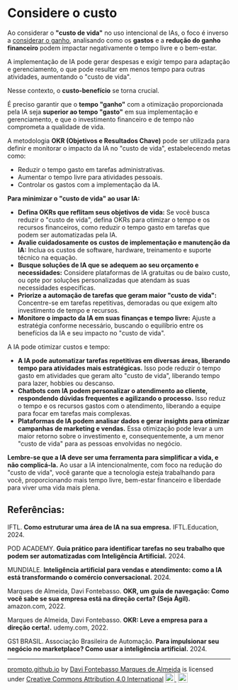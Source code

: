 # Considere o custo

Ao considerar o **"custo de vida"** no uso intencional de IAs, o foco é inverso a [considerar o ganho](considere-o-ganho), analisando como os **gastos** e a **redução do ganho financeiro** podem impactar negativamente o tempo livre e o bem-estar.

A implementação de IA pode gerar despesas e exigir tempo para adaptação e gerenciamento, o que pode resultar em menos tempo para outras atividades, aumentando o "custo de vida".

Nesse contexto, o **custo-benefício** se torna crucial.

É preciso garantir que o **tempo "ganho"** com a otimização proporcionada pela IA seja **superior ao tempo "gasto"** em sua implementação e gerenciamento, e que o investimento financeiro e de tempo não comprometa a qualidade de vida.

A metodologia **OKR (Objetivos e Resultados Chave)** pode ser utilizada para definir e monitorar o impacto da IA no "custo de vida", estabelecendo metas como:

- Reduzir o tempo gasto em tarefas administrativas.
- Aumentar o tempo livre para atividades pessoais.
- Controlar os gastos com a implementação da IA.

**Para minimizar o "custo de vida" ao usar IA:**

- **Defina OKRs que reflitam seus objetivos de vida:** Se você busca reduzir o "custo de vida", defina OKRs para otimizar o tempo e os recursos financeiros, como reduzir o tempo gasto em tarefas que podem ser automatizadas pela IA.
- **Avalie cuidadosamente os custos de implementação e manutenção da IA:** Inclua os custos de software, hardware, treinamento e suporte técnico na equação.
- **Busque soluções de IA que se adequem ao seu orçamento e necessidades:** Considere plataformas de IA gratuitas ou de baixo custo, ou opte por soluções personalizadas que atendam às suas necessidades específicas.
- **Priorize a automação de tarefas que geram maior "custo de vida":** Concentre-se em tarefas repetitivas, demoradas ou que exigem alto investimento de tempo e recursos.
- **Monitore o impacto da IA em suas finanças e tempo livre:** Ajuste a estratégia conforme necessário, buscando o equilíbrio entre os benefícios da IA e seu impacto no "custo de vida".

A IA pode otimizar custos e tempo:

- **A IA pode automatizar tarefas repetitivas em diversas áreas, liberando tempo para atividades mais estratégicas.** Isso pode reduzir o tempo gasto em atividades que geram alto "custo de vida", liberando tempo para lazer, hobbies ou descanso.
- **Chatbots com IA podem personalizar o atendimento ao cliente, respondendo dúvidas frequentes e agilizando o processo.** Isso reduz o tempo e os recursos gastos com o atendimento, liberando a equipe para focar em tarefas mais complexas.
- **Plataformas de IA podem analisar dados e gerar insights para otimizar campanhas de marketing e vendas.** Essa otimização pode levar a um maior retorno sobre o investimento e, consequentemente, a um menor "custo de vida" para as pessoas envolvidas no negócio.

**Lembre-se que a IA deve ser uma ferramenta para simplificar a vida, e não complicá-la.** Ao usar a IA intencionalmente, com foco na redução do "custo de vida", você garante que a tecnologia esteja trabalhando para você, proporcionando mais tempo livre, bem-estar financeiro e liberdade para viver uma vida mais plena.

## Referências:

IFTL. **Como estruturar uma área de IA na sua empresa.** IFTL.Education, 2024.

POD ACADEMY. **Guia prático para identificar tarefas no seu trabalho que podem ser automatizadas com Inteligência Artificial.** 2024.

MUNDIALE. **Inteligência artificial para vendas e atendimento: como a IA está transformando o comércio conversacional.** 2024.

Marques de Almeida, Davi Fontebasso. **OKR, um guia de navegação: Como você sabe se sua empresa está na direção certa? (Seja Ágil).** amazon.com, 2022.

Marques de Almeida, Davi Fontebasso. **OKR: Leve a empresa para a direção certa!.** udemy.com, 2022.

GS1 BRASIL. Associação Brasileira de Automação. **Para impulsionar seu negócio no marketplace? Como usar a inteligência artificial.** 2024.

<hr>
<p xmlns:cc="http://creativecommons.org/ns#" xmlns:dct="http://purl.org/dc/terms/"><a property="dct:title" rel="cc:attributionURL" href="https://davifma.github.io/proMpto/">prompto.github.io</a> by <a rel="cc:attributionURL dct:creator" property="cc:attributionName" href="http://linkedin.com/in/davifma">Davi Fontebasso Marques de Almeida</a> is licensed under <a href="https://creativecommons.org/licenses/by/4.0/?ref=chooser-v1" target="_blank" rel="license noopener noreferrer" style="display:inline-block;">Creative Commons Attribution 4.0 International<img style="height:22px!important;margin-left:3px;vertical-align:text-bottom;" src="https://mirrors.creativecommons.org/presskit/icons/cc.svg?ref=chooser-v1" alt=""> <img style="height:22px!important;margin-left:3px;vertical-align:text-bottom;" src="https://mirrors.creativecommons.org/presskit/icons/by.svg?ref=chooser-v1" alt=""></a></p>
